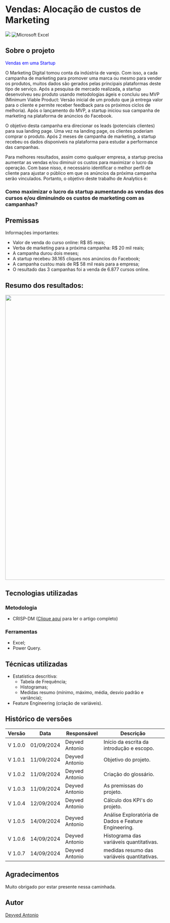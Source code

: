 # Vendas: Alocação de custos de Marketing
[![](https://img.shields.io/github/license/deyvedantonio/readme_atrativo)](https://github.com/DeyvedAntonio/readme_atrativo/blob/main/LICENSE)
![Microsoft Excel](https://img.shields.io/badge/Microsoft_Excel-217346?style=for-the-badge&logo=microsoft-excel&logoColor=white)

## Sobre o projeto
<span style="color:blue"> Vendas em uma Startup </span>

O Marketing Digital tomou conta da indústria de varejo. Com isso, a cada campanha de marketing para promover uma marca ou mesmo para vender os produtos, muitos dados são gerados pelas principais plataformas deste tipo de serviço. Após a pesquisa de mercado realizada, a startup desenvolveu seu produto usando metodologias ágeis e concluiu seu MVP (Minimum Viable Product: Versão inicial de um produto que já entrega valor para o cliente e permite receber feedback para os próximos ciclos de melhoria). Após o lançamento do MVP, a startup iniciou sua campanha de marketing na plataforma de anúncios do Facebook.

O objetivo desta campanha era direcionar os leads (potenciais clientes) para sua landing page. Uma vez na landing page, os clientes poderiam comprar o produto. Após 2 meses de campanha de marketing, a startup recebeu os dados disponíveis na plataforma para estudar a performance das campanhas.

Para melhores resultados, assim como qualquer empresa, a startup precisa aumentar as vendas e/ou diminuir os custos para maximizar o lucro da operação.
Com base nisso, é necessário identificar o melhor perfil de cliente para ajustar o público em que os anúncios da próxima campanha serão vinculados. Portanto, o objetivo deste trabalho de Analytics é:
 
### **Como maximizar o lucro da startup aumentando as vendas dos cursos e/ou diminuindo os custos de marketing com as campanhas?**

## Premissas
Informações importantes:
- Valor de venda do curso online: R$ 85 reais;
- Verba de marketing para a próxima campanha: R$ 20 mil reais;
- A campanha durou dois meses;
-	A startup recebeu 38.165 cliques nos anúncios do Facebook;
-	A campanha custou mais de R$ 58 mil reais para a empresa;
-	O resultado das 3 campanhas foi a venda de 6.877 cursos online.

## Resumo dos resultados:
<div align="left">
<img src="https://github.com/user-attachments/assets/d7ee21ca-35c6-4ca2-b482-74f2f553e893" width="900px" />
</div>

## Tecnologias utilizadas

### Metodologia
- CRISP-DM ([Clique aqui](https://medium.com/@deyved.antonio/metodologia-crisp-dm-00ee9e525b3a) para ler o artigo completo)

### Ferramentas
- Excel;
- Power Query.

## Técnicas utilizadas
- Estatística descritiva:
  - Tabela de Frequência;
  - Histogramas;
  - Medidas resumo (mínimo, máximo, média, desvio padrão e variância);
- Feature Engineering (criação de variáveis).

## Histórico de versões
| Versão  |	Data       |	Responsável    |	Descrição                                 |
| ------- | ---------- | -------------- | ----------------------------------------- |
| V 1.0.0 |	01/09/2024 |	Deyved Antonio |	Início da escrita da introdução e escopo. |
| V 1.0.1 |	11/09/2024 |	Deyved Antonio |	Objetivo do projeto.                      |
| V 1.0.2 |	11/09/2024 |	Deyved Antonio |	Criação do glossário.                     |
| V 1.0.3 |	11/09/2024 |	Deyved Antonio |	As premissas do projeto.                  |
| V 1.0.4 |	12/09/2024 |	Deyved Antonio |	Cálculo dos KPI's do projeto.             |
| V 1.0.5	| 14/09/2024	| Deyved Antonio	| Análise Exploratória de Dados e Feature Engineering. |
| V 1.0.6	| 14/09/2024	| Deyved Antonio	| Histograma das variáveis quantitativas. |
| V 1.0.7	| 14/09/2024	| Deyved Antonio	| medidas resumo das variáveis quantitativas. |

## Agradecimentos
Muito obrigado por estar presente nessa caminhada.

## Autor
[Deyved Antonio](https://www.linkedin.com/in/deyvedantonio/)

